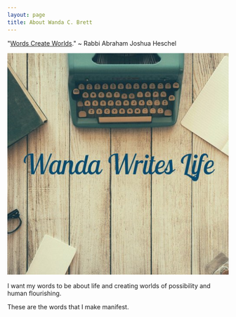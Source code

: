 ```yaml
---
layout: page
title: About Wanda C. Brett
---
```


"[Words Create Worlds](https://medium.com/@TanaMSchiewer/alternative-worlds-and-the-words-that-dismantle-them-d5391d1d3ca2)." ~ Rabbi Abraham Joshua Heschel

![Wanda Writes Life site icon, Background image by @Free-Photos via Pixabay.](/images/site-icon.jpg "The words Wanda Writes Life super imposed on a table set with coffee, a notebook, and a typewriter.")


I want my words to be about life and creating worlds of possibility and human flourishing.

These are the words that I make manifest.
